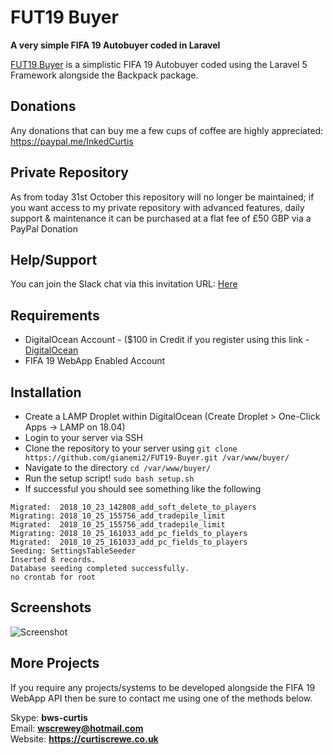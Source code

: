 # FUT19 Buyer

**A very simple FIFA 19 Autobuyer coded in Laravel**

[FUT19 Buyer](https://github.com/InkedCurtis/FUT19-Buyer) is a simplistic FIFA 19 Autobuyer coded using the Laravel 5 Framework alongside the Backpack package.

## Donations

Any donations that can buy me a few cups of coffee are highly appreciated: https://paypal.me/InkedCurtis

## Private Repository

As from today 31st October this repository will no longer be maintained; if you want access to my private repository with advanced features, daily support & maintenance it can be purchased at a flat fee of £50 GBP via a PayPal Donation

## Help/Support

You can join the Slack chat via this invitation URL: [Here](https://join.slack.com/t/fut19buyer/shared_invite/enQtNDY1NDcwNjk0MzY4LWUwNjY0YWU0ZGJjZGYzY2MyYWExZTY4Y2MyOGMzM2Q2NGVmYzlkNTIzMjljZGQ5MDRjYWE5MTZiNzY4NGUzNGQ)

## Requirements

* DigitalOcean Account - ($100 in Credit if you register using this link - [DigitalOcean](https://m.do.co/c/96b227b93ca5)
* FIFA 19 WebApp Enabled Account

## Installation

* Create a LAMP Droplet within DigitalOcean (Create Droplet > One-Click Apps -> LAMP on 18.04)
* Login to your server via SSH
* Clone the repository to your server using `git clone https://github.com/gianemi2/FUT19-Buyer.git /var/www/buyer/`
* Navigate to the directory `cd /var/www/buyer/`
* Run the setup script! `sudo bash setup.sh`
* If successful you should see something like the following
```
Migrated:  2018_10_23_142808_add_soft_delete_to_players
Migrating: 2018_10_25_155756_add_tradepile_limit
Migrated:  2018_10_25_155756_add_tradepile_limit
Migrating: 2018_10_25_161033_add_pc_fields_to_players
Migrated:  2018_10_25_161033_add_pc_fields_to_players
Seeding: SettingsTableSeeder
Inserted 8 records.
Database seeding completed successfully.
no crontab for root
```

## Screenshots

![Screenshot](https://i.imgur.com/4kBLiIp.png)

## More Projects
If you require any projects/systems to be developed alongside the FIFA 19 WebApp API then be sure to contact me using one of the methods below.

Skype: <strong>bws-curtis</strong><br/>
Email: <strong>wscrewey@hotmail.com</strong><br/>
Website: <strong>https://curtiscrewe.co.uk</strong>
